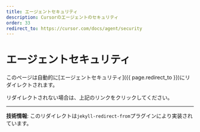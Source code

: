 ```yaml
---
title: エージェントセキュリティ
description: Cursorのエージェントのセキュリティ
order: 33
redirect_to: https://cursor.com/docs/agent/security
---
```


<!-- このページはJekyllのリダイレクトプラグインにより自動的にリダイレクトされます -->

# エージェントセキュリティ

このページは自動的に[エージェントセキュリティ]({{ page.redirect_to }})にリダイレクトされます。

リダイレクトされない場合は、上記のリンクをクリックしてください。

---

**技術情報**: このリダイレクトは`jekyll-redirect-from`プラグインにより実装されています。
